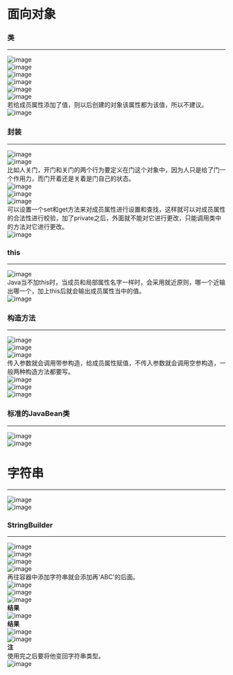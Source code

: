 # 面向对象
### 类
***  
![image](https://user-images.githubusercontent.com/96570699/200767500-0f109079-f561-4d1e-b321-1d1583c48a89.png)  
![image](https://user-images.githubusercontent.com/96570699/200767873-221fa7c4-e96c-4da9-9e9c-1cd6d98012fd.png)  
![image](https://user-images.githubusercontent.com/96570699/200768187-28fbf311-825d-46db-b0e2-fa1a8245f8e4.png)  
![image](https://user-images.githubusercontent.com/96570699/200768489-f0880d9b-0efe-4553-a28f-4962adbc3cb0.png)  
![image](https://user-images.githubusercontent.com/96570699/200769244-f57fbca5-a52d-4487-93c9-8d602ea4ba86.png)  
![image](https://user-images.githubusercontent.com/96570699/200769959-1768b35e-8ef3-486b-9b56-2864876f0bba.png)  
若给成员属性添加了值，则以后创建的对象该属性都为该值，所以不建议。  
![image](https://user-images.githubusercontent.com/96570699/200770209-9a93c249-4536-4eda-b7cf-a28dac06348c.png)  


### 封装
***  
![image](https://user-images.githubusercontent.com/96570699/200773595-1e046112-3c88-41d2-b390-a3991e2882c5.png)  
![image](https://user-images.githubusercontent.com/96570699/200776247-e333c84f-b3a6-4d27-8a87-58dcae69897c.png)  
比如人关门，开门和关门的两个行为要定义在门这个对象中，因为人只是给了门一个作用力，而门开着还是关着是门自己的状态。  
![image](https://user-images.githubusercontent.com/96570699/200777821-31f3a068-3ca2-4fb6-b64f-733e7a33f502.png)  
![image](https://user-images.githubusercontent.com/96570699/200779538-3b246c5f-f5fa-4964-9384-1f6eefeab8da.png)  
![image](https://user-images.githubusercontent.com/96570699/200780673-2ba8d39b-a91d-460f-b4f7-ffb13995ba89.png)  
可以设置一个set和get方法来对成员属性进行设置和查找，这样就可以对成员属性的合法性进行校验，加了private之后，外面就不能对它进行更改，只能调用类中的方法对它进行更改。  
![image](https://user-images.githubusercontent.com/96570699/200784175-f3f8b996-64cd-4dcb-bbe2-8e460a488848.png)  


### this
***  
![image](https://user-images.githubusercontent.com/96570699/200785584-9aab5d08-310a-4158-94a7-7287ad666890.png)   
Java当不加this时，当成员和局部属性名字一样时，会采用就近原则，哪一个近输出哪一个，加上this后就会输出成员属性当中的值。  
![image](https://user-images.githubusercontent.com/96570699/200790037-92f7455f-81df-4bc3-aca7-1e0e68369d5e.png)   


### 构造方法
***  
![image](https://user-images.githubusercontent.com/96570699/200791013-48fcd0d4-7cf0-4812-a4a1-9e541b758180.png)  
![image](https://user-images.githubusercontent.com/96570699/200792797-42b2c7ba-7d4f-49c1-a18d-343c341a09ef.png)  
![image](https://user-images.githubusercontent.com/96570699/200793595-8d853892-4f0e-4df4-8e29-afc15d343390.png)  
传入参数就会调用带参构造，给成员属性赋值，不传入参数就会调用空参构造，一般两种构造方法都要写。  
![image](https://user-images.githubusercontent.com/96570699/200794360-6476cd24-61d6-4601-8898-0af6bf027a0e.png)   
![image](https://user-images.githubusercontent.com/96570699/200795117-7fb62e98-27e7-455a-891f-9524abd22ab5.png)  
![image](https://user-images.githubusercontent.com/96570699/200795430-be3b1cbc-87a6-45fd-942b-7c3cfefa3cf9.png)   


### 标准的JavaBean类
***  
![image](https://user-images.githubusercontent.com/96570699/200987811-41604f1c-aab1-4354-8ece-4e8ac749ea7e.png)  
![image](https://user-images.githubusercontent.com/96570699/200991176-7444f487-5903-42aa-a28b-06aaa279e7a5.png)  




# 字符串
***  
![image](https://user-images.githubusercontent.com/96570699/201052705-d9eca90e-48b8-4790-99ce-14db9e45f7e9.png)   
![image](https://user-images.githubusercontent.com/96570699/201247879-0c54fd77-1cb5-4668-8b1a-04e29ab5ca59.png)  


### StringBuilder
***  
![image](https://user-images.githubusercontent.com/96570699/202139445-646ca01c-4679-4bf1-b113-45055d390904.png)  
![image](https://user-images.githubusercontent.com/96570699/202140039-957bf5dc-9e25-40f3-901b-522d193b8b91.png)  
![image](https://user-images.githubusercontent.com/96570699/202140266-56ae50a2-b13f-4e8a-b685-068b5a888a96.png)  
![image](https://user-images.githubusercontent.com/96570699/202140752-a19e3218-ee70-4343-ab62-c86c5f3e81c1.png)   
再往容器中添加字符串就会添加再'ABC'的后面。  
![image](https://user-images.githubusercontent.com/96570699/202141545-fc81cc4f-53b6-4de0-906d-8d363990acc1.png)  
![image](https://user-images.githubusercontent.com/96570699/202144046-acd8c395-75e7-42d0-8769-6c4d6a0e5093.png)    
![image](https://user-images.githubusercontent.com/96570699/202144140-b8bec5ab-a954-4a4b-8916-c6105ee93c9a.png)  
**结果**  
![image](https://user-images.githubusercontent.com/96570699/202144293-07885dac-0c27-4979-9f13-d302724431c3.png)  
**结果**  
![image](https://user-images.githubusercontent.com/96570699/202144345-9fbb4e36-a8ae-4c42-a873-67fbf700dc4e.png)  
![image](https://user-images.githubusercontent.com/96570699/202144677-a5fe5035-b684-4be3-81b5-a3f71f0fdafe.png)  
 **注**  
 使用完之后要将他变回字符串类型。  
![image](https://user-images.githubusercontent.com/96570699/202145663-4a86dec0-bee2-4521-89a5-83baa0e469c1.png)   








